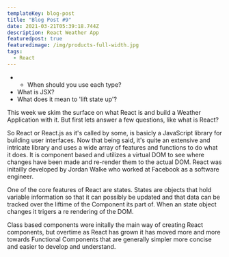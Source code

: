 ```yaml
---
templateKey: blog-post
title: "Blog Post #9"
date: 2021-03-21T05:39:18.744Z
description: React Weather App
featuredpost: true
featuredimage: /img/products-full-width.jpg
tags:
  - React
---
```



* * When should you use each type?
* What is JSX?
* What does it mean to 'lift state up'?

This week we skim the surface on what React is and build a Weather Application with it. But first lets answer a few questions, like what is React?

So React or React.js as it's called by some, is basicly a JavaScript library for building user interfaces. Now that being said, it's quite an extensive and intricate library and uses a wide array of features and functions to do what it does. It is component based and utilizes a virtual DOM to see where changes have been made and re-render them to the actual DOM. React was initailly developed by Jordan Walke who worked at Facebook as a software engineer.



One of the core features of React are states. States are objects that hold variable information so that it can possibly be updated and that data can be tracked over the liftime of the Component its part of. When an state object changes it trigers a re rendering of the DOM.



Class based components were initally the main way of creating React components, but overtime as React has grown it has moved more and more towards Functional Components that are generally simpler more concise and easier to develop and understand.